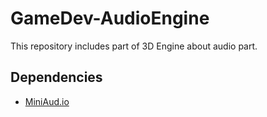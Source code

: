 # GameDev-AudioEngine

This repository includes part of 3D Engine about audio part.

## Dependencies

- [MiniAud.io](https://miniaud.io/)
